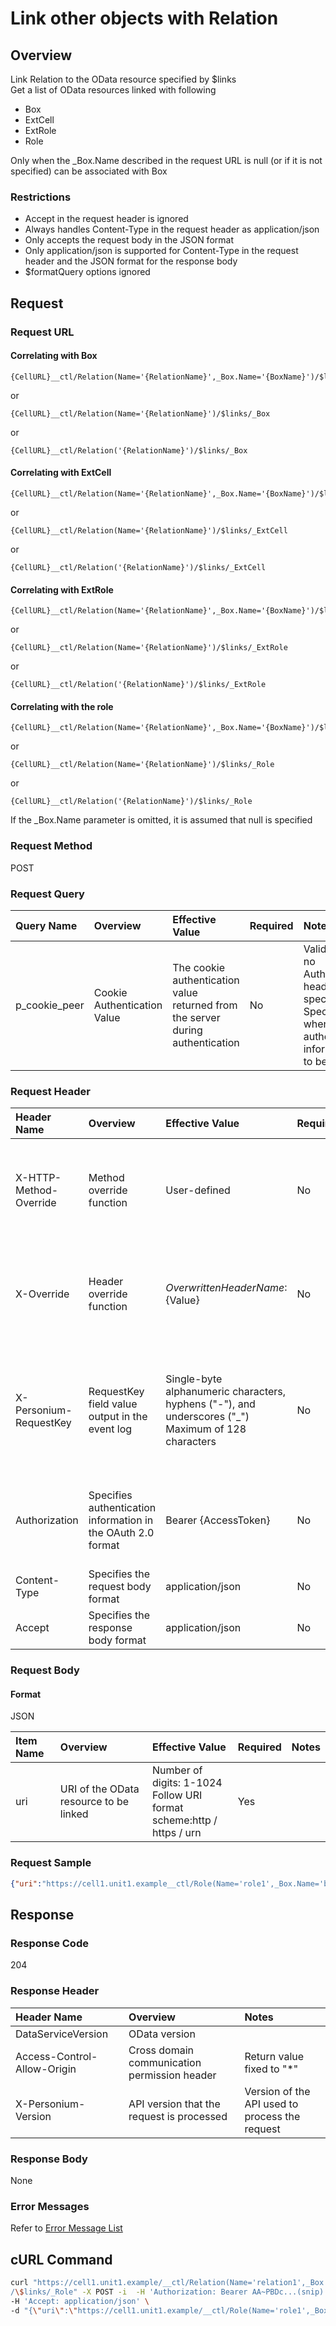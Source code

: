 # Link other objects with Relation

## Overview

Link Relation to the OData resource specified by $links  
Get a list of OData resources linked with following  

* Box
* ExtCell
* ExtRole
* Role

Only when the \_Box.Name described in the request URL is null (or if it is not specified) can be associated with Box

### Restrictions

* Accept in the request header is ignored
* Always handles Content-Type in the request header as application/json
* Only accepts the request body in the JSON format
* Only application/json is supported for Content-Type in the request header and the JSON format for the response body
* $formatQuery options ignored


## Request

### Request URL

#### Correlating with Box

```
{CellURL}__ctl/Relation(Name='{RelationName}',_Box.Name='{BoxName}')/$links/_Box
```

or

```
{CellURL}__ctl/Relation(Name='{RelationName}')/$links/_Box
```

or

```
{CellURL}__ctl/Relation('{RelationName}')/$links/_Box
```

#### Correlating with ExtCell

```
{CellURL}__ctl/Relation(Name='{RelationName}',_Box.Name='{BoxName}')/$links/_ExtCell
```

or

```
{CellURL}__ctl/Relation(Name='{RelationName}')/$links/_ExtCell
```

or

```
{CellURL}__ctl/Relation('{RelationName}')/$links/_ExtCell
```

#### Correlating with ExtRole

```
{CellURL}__ctl/Relation(Name='{RelationName}',_Box.Name='{BoxName}')/$links/_ExtRole
```

or

```
{CellURL}__ctl/Relation(Name='{RelationName}')/$links/_ExtRole
```

or

```
{CellURL}__ctl/Relation('{RelationName}')/$links/_ExtRole
```

#### Correlating with the role

```
{CellURL}__ctl/Relation(Name='{RelationName}',_Box.Name='{BoxName}')/$links/_Role
```

or

```
{CellURL}__ctl/Relation(Name='{RelationName}')/$links/_Role
```

or

```
{CellURL}__ctl/Relation('{RelationName}')/$links/_Role
```

If the \_Box.Name parameter is omitted, it is assumed that null is specified

### Request Method

POST

### Request Query

|Query Name|Overview|Effective Value|Required|Notes|
|:--|:--|:--|:--|:--|
|p_cookie_peer|Cookie Authentication Value|The cookie authentication value returned from the server during authentication|No|Valid only if no Authorization header specified<br>Specify this when cookie authentication information is to be used|

### Request Header

|Header Name|Overview|Effective Value|Required|Notes|
|:--|:--|:--|:--|:--|
|X-HTTP-Method-Override|Method override function|User-defined|No|If you specify this value when requesting with the POST method, the specified value will be used as a method.|
|X-Override|Header override function|${OverwrittenHeaderName}:${Value}|No|Overwrite normal HTTP header value. To overwrite multiple headers, specify multiple X-Override headers.|
|X-Personium-RequestKey|RequestKey field value output in the event log|Single-byte alphanumeric characters, hyphens ("-"), and underscores ("_")<br>Maximum of 128 characters|No|When not specified, default value given with ${4 digits}_${22 digits} Base64url characters format representing an UUID for each request|
|Authorization|Specifies authentication information in the OAuth 2.0 format|Bearer {AccessToken}|No|* Authentication tokens are the tokens acquired using the Authentication Token Acquisition API|
|Content-Type|Specifies the request body format|application/json|No|[application/json] by default|
|Accept|Specifies the response body format|application/json|No|[application/json] by default|

### Request Body

#### Format

JSON

|Item Name|Overview|Effective Value|Required|Notes|
|:--|:--|:--|:--|:--|
|uri|URI of the OData resource to be linked|Number of digits: 1-1024<br>Follow URI format<br>scheme:http / https / urn|Yes||

### Request Sample

```JSON
{"uri":"https://cell1.unit1.example__ctl/Role(Name='role1',_Box.Name='box1')"}
```


## Response

### Response Code

204

### Response Header

|Header Name|Overview|Notes|
|:--|:--|:--|
|DataServiceVersion|OData version||
|Access-Control-Allow-Origin|Cross domain communication permission header|Return value fixed to "*"|
|X-Personium-Version|API version that the request is processed|Version of the API used to process the request|

### Response Body

None

### Error Messages

Refer to [Error Message List](004_Error_Messages.md)


## cURL Command

```sh
curl "https://cell1.unit1.example/__ctl/Relation(Name='relation1',_Box.Name='box1')\
/\$links/_Role" -X POST -i  -H 'Authorization: Bearer AA~PBDc...(snip)...FrTjA' \
-H 'Accept: application/json' \
-d "{\"uri\":\"https://cell1.unit1.example/__ctl/Role(Name='role1',_Box.Name='box1')\"}"
```


